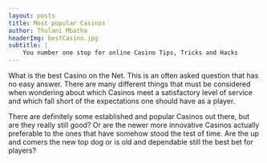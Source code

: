 ```yaml
---
layout: posts
title: Most popular Casinos
author: Thulani Mbatha
headerImg: bestCasino.jpg
subtitle: |
    You number one stop for online Casino Tips, Tricks and Hacks
---
```


What is the best Casino on the Net. This is an often asked question that has no easy answer. There are many different things that must be considered when wondering about which Casinos meet a satisfactory level of service and which fall short of the expectations one should have as a player.

<!--more-->

There are definitely some established and popular Casinos out there, but are they really still good? Or are the newer more innovative Casinos actually preferable to the ones that have somehow stood the test of time. Are the up and comers the new top dog or is old and dependable still the best bet for players?
